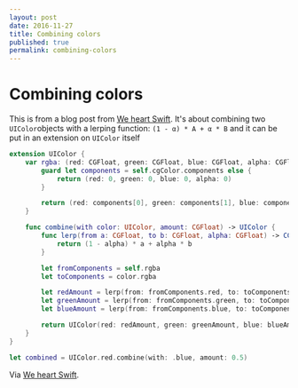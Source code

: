 ```yaml
---
layout: post
date: 2016-11-27
title: Combining colors
published: true
permalink: combining-colors
---
```


# Combining colors

This is from a blog post from [We heart Swift](https://www.weheartswift.com/combining-colors/?utm_campaign=This%2BWeek%2Bin%2BSwift&utm_medium=web&utm_source=This_Week_in_Swift_110). It's about combining two `UIColor`objects with a lerping function: `(1 - α) * A + α * B` and it can be put in an extension on `UIColor` itself

```swift
extension UIColor {
	var rgba: (red: CGFloat, green: CGFloat, blue: CGFloat, alpha: CGFloat) {
		guard let components = self.cgColor.components else {
			return (red: 0, green: 0, blue: 0, alpha: 0)
		}

		return (red: components[0], green: components[1], blue: components[2], alpha: components[3])
	}

	func combine(with color: UIColor, amount: CGFloat) -> UIColor {
		func lerp(from a: CGFloat, to b: CGFloat, alpha: CGFloat) -> CGFloat {
			return (1 - alpha) * a + alpha * b
		}

		let fromComponents = self.rgba
		let toComponents = color.rgba

		let redAmount = lerp(from: fromComponents.red, to: toComponents.red, alpha: amount)
		let greenAmount = lerp(from: fromComponents.green, to: toComponents.green, alpha: amount)
		let blueAmount = lerp(from: fromComponents.blue, to: toComponents.blue, alpha: amount)

		return UIColor(red: redAmount, green: greenAmount, blue: blueAmount, alpha: 1)
	}
}

let combined = UIColor.red.combine(with: .blue, amount: 0.5)
```

Via [We heart Swift](https://www.weheartswift.com/combining-colors/?utm_campaign=This%2BWeek%2Bin%2BSwift&utm_medium=web&utm_source=This_Week_in_Swift_110).